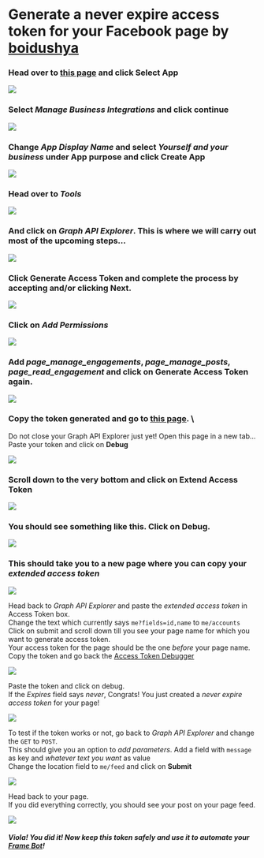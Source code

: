 # Generate a never expire access token for your Facebook page by [boidushya](https://github.com/Boidushya)

### Head over to [this page](https://developers.facebook.com/apps/) and click **Select App**

![](images/1.png)

### Select *Manage Business Integrations* and click **continue**

![](images/2.png)

### Change *App Display Name* and select *Yourself and your business* under App purpose and click **Create App**

![](images/3.png)

### Head over to *Tools*

![](images/4.png)

### And click on *Graph API Explorer*. This is where we will carry out most of the upcoming steps...

![](images/5.png)

### Click **Generate Access Token** and complete the process by accepting and/or clicking Next.

![](images/6.png)

### Click on *Add Permissions*

![](images/7.png)

### Add *page_manage_engagements*, *page_manage_posts*, *page_read_engagement* and click on **Generate Access Token** again.

![](images/8.png)

### Copy the token generated and go to [this page](https://developers.facebook.com/tools/debug/accesstoken/). \
Do not close your Graph API Explorer just yet! Open this page in a new tab... \
Paste your token and click on **Debug**

![](images/8.5.png)

### Scroll down to the very bottom and click on **Extend Access Token**

![](images/8.75.png)

### You should see something like this. Click on **Debug**.

![](images/8.8.png)

### This should take you to a new page where you can copy your *extended access token*

![](images/8.9.png)

 Head back to *Graph API Explorer* and paste the *extended access token* in Access Token box.\
Change the text which currently says `me?fields=id,name` to `me/accounts`\
Click on submit and scroll down till you see your page name for which you want to generate access token.\
Your access token for the page should be the one *before* your page name.\
Copy the token and go back the [Access Token Debugger](https://developers.facebook.com/tools/debug/accesstoken/)

![](images/9.png)

 Paste the token and click on debug.\
If the *Expires* field says *never*, Congrats! You just created a *never expire access token* for your page!

![](images/10.png)

 To test if the token works or not, go back to *Graph API Explorer* and change the `GET` to `POST`.\
This should give you an option to *add parameters*. Add a field with `message` as key and *whatever text you want* as value\
Change the location field to `me/feed` and click on **Submit**

![](images/11.png)

 Head back to your page.\
If you did everything correctly, you should see your post on your page feed.

![](images/12.png)

##### Viola! You did it! Now keep this token safely and use it to automate your [Frame Bot](https://github.com/Boidushya/FrameBot)!